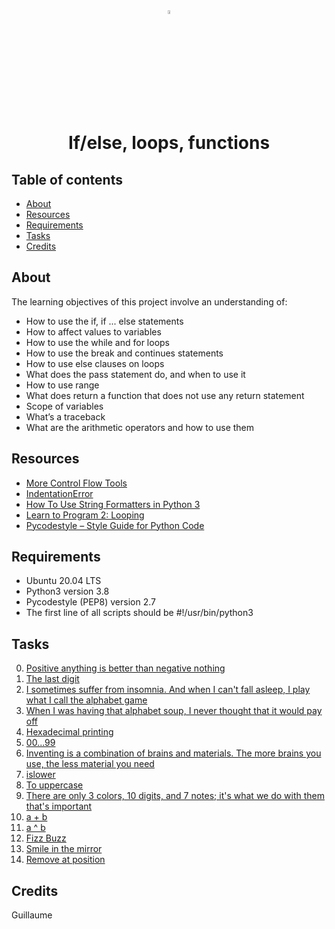 <div align="center">

<a href="https://www.python.org/">
<img src="https://upload.wikimedia.org/wikipedia/commons/thumb/1/1f/Python_logo_01.svg/800px-Python_logo_01.svg.png" alt="Python Language" width=4% heigth=4% />
</a>
<h1> If/else, loops, functions </h1>

</div>

## Table of contents
* [About](#about)
* [Resources](#resources)
* [Requirements](#requirements)
* [Tasks](#tasks)
* [Credits](#credits)

## About
The learning objectives of this project involve an understanding of:
* How to use the if, if ... else statements
* How to affect values to variables
* How to use the while and for loops
* How to use the break and continues statements
* How to use else clauses on loops
* What does the pass statement do, and when to use it
* How to use range
* What does return a function that does not use any return statement
* Scope of variables
* What’s a traceback
* What are the arithmetic operators and how to use them

## Resources
* [More Control Flow Tools](https://docs.python.org/3/tutorial/controlflow.html)
* [IndentationError](https://youtu.be/1QXOd2ZQs-Q)
* [How To Use String Formatters in Python 3](https://www.digitalocean.com/community/tutorials/how-to-use-string-formatters-in-python-3)
* [Learn to Program 2: Looping](https://youtu.be/swQEbZ6ez1I)
* [Pycodestyle – Style Guide for Python Code](https://pypi.org/project/pycodestyle/)

## Requirements
* Ubuntu 20.04 LTS
* Python3 version 3.8
* Pycodestyle (PEP8) version 2.7
* The first line of all scripts should be #!/usr/bin/python3

## Tasks
0. [Positive anything is better than negative nothing](0-positive_or_negative.py)
1. [The last digit](1-last_digit.py)
2. [I sometimes suffer from insomnia. And when I can't fall asleep, I play what I call the alphabet game](2-print_alphabet.py)
3. [When I was having that alphabet soup, I never thought that it would pay off](3-print_alphabt.py)
4. [Hexadecimal printing](4-print_hexa.py)
5. [00...99](5-print_comb2.py)
6. [Inventing is a combination of brains and materials. The more brains you use, the less material you need](6-print_comb3.py)
7. [islower](7-islower.py)
8. [To uppercase](8-uppercase.py)
9. [There are only 3 colors, 10 digits, and 7 notes; it's what we do with them that's important](9-print_last_digit.py)
10. [a + b](10-add.py)
11. [a ^ b](11-pow.py)
12. [Fizz Buzz](12-fizzbuzz.py)
13. [Smile in the mirror](100-print_tebahpla.py)
14. [Remove at position](101-remove_char_at.py)

## Credits
Guillaume
